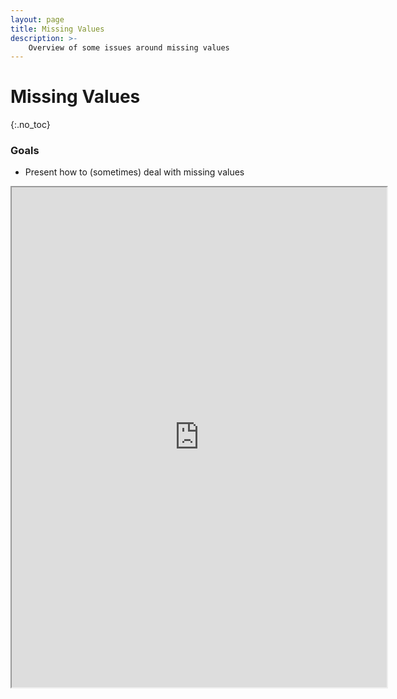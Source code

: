 ```yaml
---
layout: page
title: Missing Values
description: >-
    Overview of some issues around missing values
---
```


# Missing Values
{:.no_toc}

### Goals
* Present how to (sometimes) deal with missing values 

<iframe src="https://www.wolframcloud.com/obj/horaciotmc/Published/01.06_DataScienceExploratoryAnalysisFilteringMissing.nb?_embed=iframe" width="600" height="800"></iframe>

